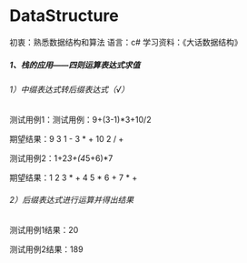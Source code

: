 # DataStructure
初衷：熟悉数据结构和算法
语言：c#
学习资料：《大话数据结构》



##### 1、栈的应用——四则运算表达式求值

###### 1）中缀表达式转后缀表达式（√）

测试用例1：测试用例：9+(3-1)*3+10/2 

期望结果：9 3 1 - 3 * + 10 2 / +

测试用例2：1+2*3+(4*5+6)*7

期望结果：1 2 3 * + 4 5 * 6 + 7 * +

###### 2）后缀表达式进行运算并得出结果

测试用例1结果：20

测试用例2结果：189





